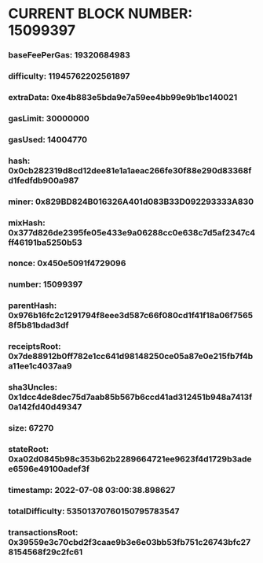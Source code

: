 # CURRENT BLOCK NUMBER: 15099397

### baseFeePerGas: 19320684983
### difficulty: 11945762202561897
### extraData: 0xe4b883e5bda9e7a59ee4bb99e9b1bc140021
### gasLimit: 30000000
### gasUsed: 14004770
### hash: 0x0cb282319d8cd12dee81e1a1aeac266fe30f88e290d83368fd1fedfdb900a987
### miner: 0x829BD824B016326A401d083B33D092293333A830
### mixHash: 0x377d826de2395fe05e433e9a06288cc0e638c7d5af2347c4ff46191ba5250b53
### nonce: 0x450e5091f4729096
### number: 15099397
### parentHash: 0x976b16fc2c1291794f8eee3d587c66f080cd1f41f18a06f75658f5b81bdad3df
### receiptsRoot: 0x7de88912b0ff782e1cc641d98148250ce05a87e0e215fb7f4ba11ee1c4037aa9
### sha3Uncles: 0x1dcc4de8dec75d7aab85b567b6ccd41ad312451b948a7413f0a142fd40d49347
### size: 67270
### stateRoot: 0xa02d0845b98c353b62b2289664721ee9623f4d1729b3adee6596e49100adef3f
### timestamp: 2022-07-08 03:00:38.898627
### totalDifficulty: 53501370760150795783547
### transactionsRoot: 0x39559e3c70cbd2f3caae9b3e6e03bb53fb751c26743bfc278154568f29c2fc61
